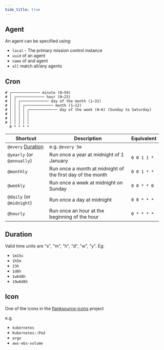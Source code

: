 ```yaml
---
hide_title: true
---
```

## Agent

An agent can be specified using:

- `local` - The primary mission control instance
- `uuid` of an agent
- `name` of and agent
- `all`  match all/any agents

## Cron

```
# ┌───────────── minute (0–59)
# │ ┌───────────── hour (0–23)
# │ │ ┌───────────── day of the month (1–31)
# │ │ │ ┌───────────── month (1–12)
# │ │ │ │ ┌───────────── day of the week (0–6) (Sunday to Saturday)
# │ │ │ │ │
# │ │ │ │ │
# │ │ │ │ │
  0 * * * *
```

| Shortcut                       | Description                                                | Equivalent  |
| ------------------------------ | ---------------------------------------------------------- | ----------- |
| `@every` [Duration](#duration) | e.g. `@every 5m`                                           |             |
| `@yearly` (or `@annually`)     | Run once a year at midnight of 1 January                   | `0 0 1 1 *` |
| `@monthly`                     | Run once a month at midnight of the first day of the month | `0 0 1 * *` |
| `@weekly`                      | Run once a week at midnight on Sunday                      | `0 0 * * 0` |
| `@daily` (or `@midnight`)      | Run once a day at midnight                                 | `0 0 * * *` |
| `@hourly`                      | Run once an hour at the beginning of the hour              | `0 * * * *` |



## Duration

Valid time units are "s", "m", "h", "d", "w", "y". Eg:

- `1m15s`
- `1h5m`
- `23h`
- `1d8h`
- `1w6d8h`
- `19w0d8h`


## Icon

One of the icons in the [flanksource-icons](https://github.com/flanksource/flanksource-icons/tree/main/svg) project

e.g.

- `kubernetes`
- `Kubernetes::Pod`
- `argo`
- `aws-ebs-volume`

